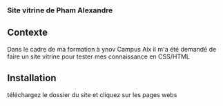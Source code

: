 ### Site vitrine de Pham Alexandre ###

## Contexte  ##

Dans le cadre de ma formation à ynov Campus Aix il m'a été demandé de faire un site vitrine pour tester mes connaissance en CSS/HTML

## Installation ##

téléchargez le dossier du site et cliquez sur les pages webs 
